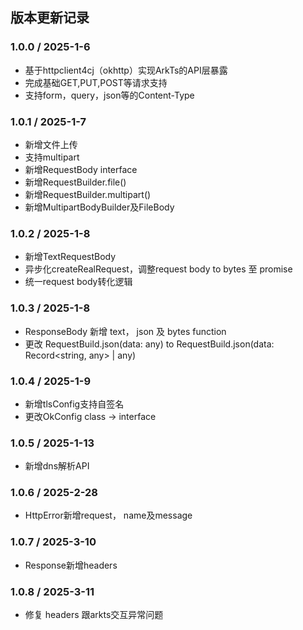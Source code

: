 ## 版本更新记录


### 1.0.0 / 2025-1-6

- 基于httpclient4cj（okhttp）实现ArkTs的API层暴露
- 完成基础GET,PUT,POST等请求支持
- 支持form，query，json等的Content-Type

### 1.0.1 / 2025-1-7

- 新增文件上传
- 支持multipart
- 新增RequestBody interface
- 新增RequestBuilder.file()
- 新增RequestBuilder.multipart()
- 新增MultipartBodyBuilder及FileBody

### 1.0.2 / 2025-1-8

- 新增TextRequestBody
- 异步化createRealRequest，调整request body to bytes 至 promise
- 统一request body转化逻辑

### 1.0.3 / 2025-1-8
- ResponseBody 新增 text， json 及 bytes function
- 更改 RequestBuild.json<T>(data: any) to RequestBuild.json<T>(data: Record<string, any> | any)

### 1.0.4 / 2025-1-9
- 新增tlsConfig支持自签名
- 更改OkConfig class -> interface

### 1.0.5 / 2025-1-13
- 新增dns解析API

### 1.0.6 / 2025-2-28
- HttpError新增request， name及message

### 1.0.7 / 2025-3-10
- Response新增headers

### 1.0.8 / 2025-3-11
- 修复 headers 跟arkts交互异常问题